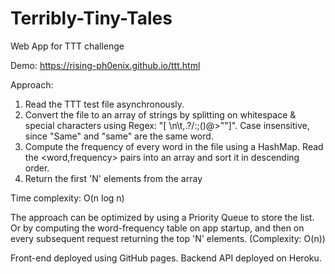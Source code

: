 # Terribly-Tiny-Tales
Web App for TTT challenge

Demo: https://rising-ph0enix.github.io/ttt.html

Approach:

1) Read the TTT test file asynchronously.
2) Convert the file to an array of strings by splitting on whitespace & special characters using Regex: "[ \n\t,.?/:;()@>""]". Case insensitive, since "Same" and "same" are the same word.
3) Compute the frequency of every word in the file using a HashMap. Read the <word,frequency> pairs into an array and sort it in descending order.
4) Return the first 'N' elements from the array

Time complexity: O(n log n)

The approach can be optimized by using a Priority Queue to store the list. Or by computing the word-frequency table on app startup, and then on every subsequent request returning the top 'N' elements. (Complexity: O(n))

Front-end deployed using GitHub pages. Backend API deployed on Heroku.

